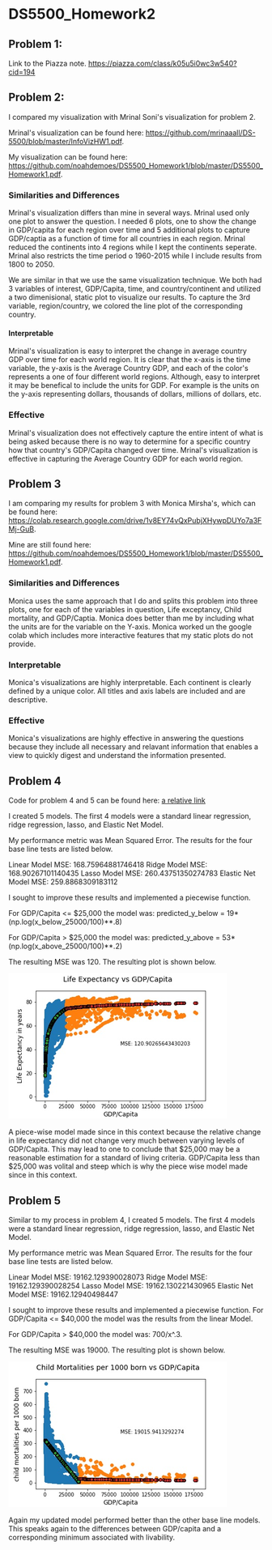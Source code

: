 # DS5500_Homework2

## Problem 1: 

Link to the Piazza note. https://piazza.com/class/k05u5i0wc3w540?cid=194

## Problem 2:

I compared my visualization with Mrinal Soni's visualization for problem 2. 

Mrinal's visualization can be found here: https://github.com/mrinaaall/DS-5500/blob/master/InfoVizHW1.pdf.

My visualization can be found here: https://github.com/noahdemoes/DS5500_Homework1/blob/master/DS5500_Homework1.pdf.

### Similarities and Differences
Mrinal's visualization differs than mine in several ways. Mrinal used only one plot to answer the question. I needed 6 plots, one to show the change in GDP/capita for each region over time and 5 additional plots to capture GDP/captia as a function of time for all countries in each region. Mrinal reduced the continents into 4 regions while I kept the continents seperate. Mrinal also restricts the time period o 1960-2015 while I include results from 1800 to 2050.

We are similar in that we use the same visualization technique. We both had 3 variables of interest, GDP/Capita, time, and country/continent and utilized a two dimenisional, static plot to visualize our results. To capture the 3rd variable, region/country, we colored the line plot of the corresponding country.

#### Interpretable

Mrinal's visualization is easy to interpret the change in average country GDP over time for each world region. It is clear that the x-axis is the time variable, the y-axis is the Average Country GDP, and each of the color's represents a one of four different world regions. Although, easy to interpret it may be benefical to include the units for GDP. For example is the units on the y-axis representing dollars, thousands of dollars, millions of dollars, etc. 

### Effective

Mrinal's visualization does not effectively capture the entire intent of what is being asked because there is no way to determine for a specific country how that country's GDP/Capita changed over time. Mrinal's visualization is effective in capturing the Average Country GDP for each world region.


## Problem 3
I am comparing my results for problem 3 with Monica Mirsha's, which can be found here:
https://colab.research.google.com/drive/1v8EY74vQxPubjXHywpDUYo7a3FMj-GuB.

Mine are still found here: https://github.com/noahdemoes/DS5500_Homework1/blob/master/DS5500_Homework1.pdf.

### Similarities and Differences

Monica uses the same approach that I do and splits this problem into three plots, one for each of the variables in question, Life exceptancy, Child mortality, and GDP/Captia. Monica does better than me by including what the units are for the variable on the Y-axis. Monica worked un the google colab which includes more interactive features that my static plots do not provide.

### Interpretable

Monica's visualizations are highly interpretable. Each continent is clearly defined by a unique color. All titles and axis labels are included and are descriptive. 

### Effective

Monica's visualizations are highly effective in answering the questions because they include all necessary and relavant information that enables a view to quickly digest and understand the information presented.

## Problem 4

Code for problem 4 and 5 can be found here: 
[a relative link](DS5500_Homework.ipynb)

I created 5 models. The first 4 models were a standard linear regression, ridge regression, lasso, and Elastic Net Model.

My performance metric was Mean Squared Error. The results for the four base line tests are listed below.

Linear Model MSE: 168.75964881746418
Ridge Model MSE: 168.90267101140435
Lasso Model MSE: 260.43751350274783
Elastic Net Model MSE: 259.8868309183112

I sought to improve these results and implemented a piecewise function. 

For GDP/Capita <= $25,000 the model was: predicted_y_below = 19*(np.log(x_below_25000/100)**.8)

For GDP/Capita > $25,000 the model was: predicted_y_above = 53*(np.log(x_above_25000/100)**.2)

The resulting MSE was 120. The resulting plot is shown below.


![DS5500_Homework2](DS5500_Homework2_Problem4.jpg)

A piece-wise model made since in this context because the relative change in life expectancy did not change very much between varying levels of GDP/Capita. This may lead to one to conclude that $25,000 may be a reasonable estimation for a standard of living criteria. GDP/Capita less than $25,000 was volital and steep which is why the piece wise model made since in this context.


## Problem 5

Similar to my process in problem 4, I created 5 models. The first 4 models were a standard linear regression, ridge regression, lasso, and Elastic Net Model.

My performance metric was Mean Squared Error. The results for the four base line tests are listed below.

Linear Model MSE: 19162.129390028073
Ridge Model MSE: 19162.129390028254
Lasso Model MSE: 19162.130221430965
Elastic Net Model MSE: 19162.12940498447

I sought to improve these results and implemented a piecewise function. For GDP/Capita <= $40,000 the model was the results from the linear Model.

For GDP/Capita > $40,000 the model was: 700/x^.3.

The resulting MSE was 19000. The resulting plot is shown below.

![DS5500_Homework2](DS5500_Homework2_Problem5.jpg)

Again my updated model performed better than the other base line models. This speaks again to the differences between GDP/capita and a corresponding minimum associated with livability. 


